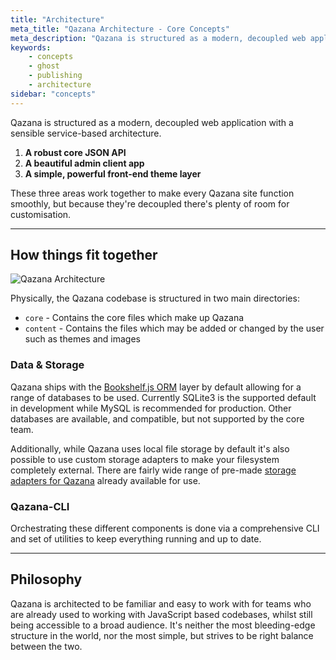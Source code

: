 ```yaml
---
title: "Architecture"
meta_title: "Qazana Architecture - Core Concepts"
meta_description: "Qazana is structured as a modern, decoupled web application. Discover how things fit together at Qazana."
keywords:
    - concepts
    - ghost
    - publishing
    - architecture
sidebar: "concepts"
---
```


Qazana is structured as a modern, decoupled web application with a sensible service-based architecture.


1. **A robust core JSON API**
2. **A beautiful admin client app**
3. **A simple, powerful front-end theme layer**

These three areas work together to make every Qazana site function smoothly, but because they're decoupled there's plenty of room for customisation.


---


## How things fit together

![Qazana Architecture](../images/concepts/ghost-architecture.png)

Physically, the Qazana codebase is structured in two main directories:

- `core` - Contains the core files which make up Qazana
- `content` - Contains the files which may be added or changed by the user such as themes and images


### Data & Storage

Qazana ships with the [Bookshelf.js ORM](http://bookshelfjs.org) layer by default allowing for a range of databases to be used. Currently SQLite3 is the supported default in development while MySQL is recommended for production. Other databases are available, and compatible, but not supported by the core team.

Additionally, while Qazana uses local file storage by default it's also possible to use custom storage adapters to make your filesystem completely external. There are fairly wide range of pre-made [storage adapters for Qazana](/concepts/storage-adapters/) already available for use.

### Qazana-CLI

Orchestrating these different components is done via a comprehensive CLI and set of utilities to keep everything running and up to date.


---


## Philosophy

Qazana is architected to be familiar and easy to work with for teams who are already used to working with JavaScript based codebases, whilst still being accessible to a broad audience. It's neither the most bleeding-edge structure in the world, nor the most simple, but strives to be right balance between the two.
